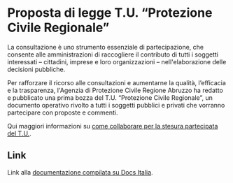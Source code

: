 Proposta di legge T.U. “Protezione Civile Regionale”
===================

La consultazione è uno strumento essenziale di partecipazione, che consente alle amministrazioni di raccogliere il contributo di tutti i soggetti interessati – cittadini, imprese e loro organizzazioni – nell'elaborazione delle decisioni pubbliche.

Per rafforzare il ricorso alle consultazioni e aumentarne la qualità, l’efficacia e la trasparenza, l'Agenzia di Protezione Civile Regione Abruzzo ha redatto e pubblicato una prima bozza del T.U. “Protezione Civile Regionale”, un documento operativo rivolto a tutti i soggetti pubblici e privati che vorranno partecipare con proposte e commenti.

Qui maggiori informazioni su [come collaborare per la stesura partecipata del T.U.](https://github.com/apcabruzzo/tupc-docs/wiki).

Link
----

Link alla [documentazione compilata su Docs Italia]().

